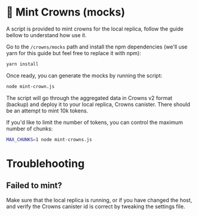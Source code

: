 # 👑 Mint Crowns (mocks)

A script is provided to mint crowns for the local replica, follow the guide bellow to understand how use it.

Go to the `/crowns/mocks` path and install the npm dependencies (we'll use yarn for this guide but feel free to replace it with npm):

```sh
yarn install
```

Once ready, you can generate the mocks by running the script:

```sh
node mint-crown.js
```

The script will go through the aggregated data in Crowns v2 format (backup) and deploy it to your local replica, Crowns canister. There should be an attempt to mint 10k tokens.

If you'd like to limit the number of tokens, you can control the maximum number of chunks:

```sh
MAX_CHUNKS=1 node mint-crowns.js
```

# Troublehooting

## Failed to mint?

Make sure that the local replica is running, or if you have changed the host, and verify the Crowns canister id is correct by tweaking the settings file.